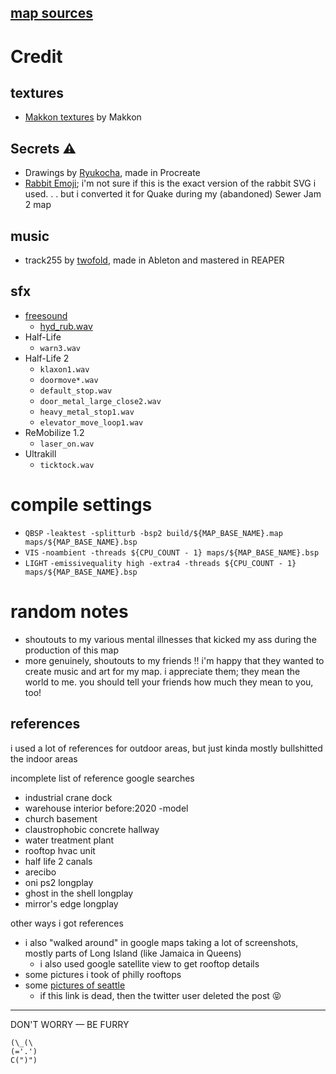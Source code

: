 ## [map sources](https://github.com/spacehare/quake-maps/tree/main/maps)

# Credit

## textures

- [Makkon textures](https://www.slipseer.com/index.php?resources/makkon-textures.28/) by Makkon

## Secrets ⚠

- Drawings by [Ryukocha](https://twitter.com/ryukocha_art), made in Procreate
- [Rabbit Emoji](https://github.com/googlefonts/noto-emoji/blob/main/svg/emoji_u1f407.svg); i'm not sure if this is the exact version of the rabbit SVG i used. . . but i converted it for Quake during my (abandoned) Sewer Jam 2 map

## music

- track255 by [twofold](https://soundcloud.com/2xtwofold), made in Ableton and mastered in REAPER

## sfx

- [freesound](https://freesound.org/)
  - [hyd_rub.wav](https://freesound.org/people/rubberduck9999/sounds/678453/)
- Half-Life
  - `warn3.wav`
- Half-Life 2
  - `klaxon1.wav`
  - `doormove*.wav`
  - `default_stop.wav`
  - `door_metal_large_close2.wav`
  - `heavy_metal_stop1.wav`
  - `elevator_move_loop1.wav`
- ReMobilize 1.2
  - `laser_on.wav`
- Ultrakill
  - `ticktock.wav`

# compile settings

- `QBSP` `-leaktest -splitturb -bsp2 build/${MAP_BASE_NAME}.map maps/${MAP_BASE_NAME}.bsp`
- `VIS` `-noambient -threads ${CPU_COUNT - 1} maps/${MAP_BASE_NAME}.bsp`
- `LIGHT` `-emissivequality high -extra4 -threads ${CPU_COUNT - 1} maps/${MAP_BASE_NAME}.bsp `

# random notes

- shoutouts to my various mental illnesses that kicked my ass during the production of this map
- more genuinely, shoutouts to my friends !! i'm happy that they wanted to create music and art for my map. i appreciate them; they mean the world to me. you should tell your friends how much they mean to you, too!

## references

i used a lot of references for outdoor areas, but just kinda mostly bullshitted the indoor areas

incomplete list of reference google searches

- industrial crane dock
- warehouse interior before:2020 -model
- church basement
- claustrophobic concrete hallway
- water treatment plant
- rooftop hvac unit
- half life 2 canals
- arecibo
- oni ps2 longplay
- ghost in the shell longplay
- mirror's edge longplay

other ways i got references

- i also "walked around" in google maps taking a lot of screenshots, mostly parts of Long Island (like Jamaica in Queens)
  - i also used google satellite view to get rooftop details
- some pictures i took of philly rooftops
- some [pictures of seattle](https://x.com/dgollamaart/status/1840928546187067774)
  - if this link is dead, then the twitter user deleted the post 😝

---

DON'T WORRY — BE FURRY

```
(\_(\
(='.')
C(")")
```
